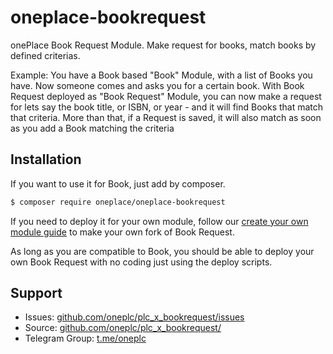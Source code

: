 # oneplace-bookrequest

onePlace Book Request Module. Make request for books,
match books by defined criterias.

Example: You have a Book based "Book" Module, with a list
of Books you have. Now someone comes and asks you for a certain book.
With Book Request deployed as "Book Request" Module, you can
now make a request for lets say the book title, or ISBN, or year - 
and it will find Books that match that criteria. More than that, if a 
Request is saved, it will also match as soon as you add a Book
matching the criteria

## Installation

If you want to use it for Book, just add by composer.

```bash
$ composer require oneplace/oneplace-bookrequest
```

If you need to deploy it for your own module, follow our 
[create your own module guide](https://docs.1plc.ch/oneplace-book/create-module/)
to make your own fork of Book Request.

As long as you are compatible to Book, you should be able to
deploy your own Book Request with no coding just using the deploy scripts.

## Support
 * Issues: [github.com/oneplc/plc_x_bookrequest/issues](https://github.com/oneplc/plc_x_bookrequest/issues)
 * Source: [github.com/oneplc/plc_x_bookrequest/](https://github.com/oneplc/plc_x_bookrequest/)
 * Telegram Group: [t.me/oneplc](https://t.me/oneplc)